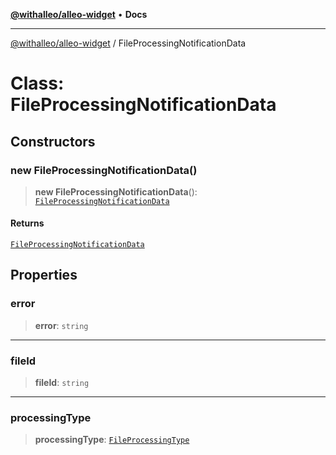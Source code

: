 [**@withalleo/alleo-widget**](../README.md) • **Docs**

***

[@withalleo/alleo-widget](../globals.md) / FileProcessingNotificationData

# Class: FileProcessingNotificationData

## Constructors

### new FileProcessingNotificationData()

> **new FileProcessingNotificationData**(): [`FileProcessingNotificationData`](FileProcessingNotificationData.md)

#### Returns

[`FileProcessingNotificationData`](FileProcessingNotificationData.md)

## Properties

### error

> **error**: `string`

***

### fileId

> **fileId**: `string`

***

### processingType

> **processingType**: [`FileProcessingType`](../enumerations/FileProcessingType.md)
